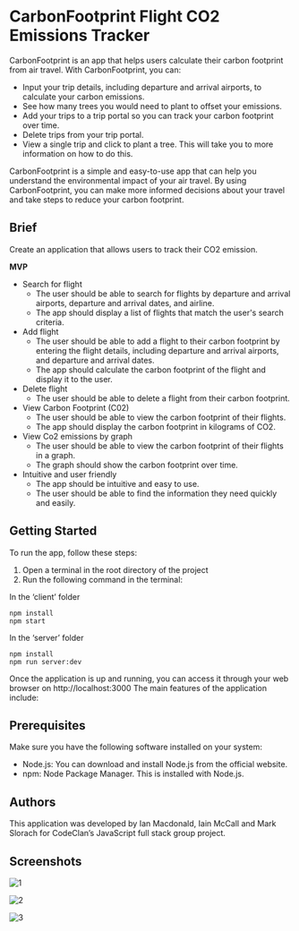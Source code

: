 # CarbonFootprint Flight CO2 Emissions Tracker

CarbonFootprint is an app that helps users calculate their carbon footprint from air travel. With CarbonFootprint, you can:

* Input your trip details, including departure and arrival airports, to calculate your carbon emissions.
* See how many trees you would need to plant to offset your emissions.
* Add your trips to a trip portal so you can track your carbon footprint over time.
* Delete trips from your trip portal.
* View a single trip and click to plant a tree. This will take you to more information on how to do this.

CarbonFootprint is a simple and easy-to-use app that can help you understand the environmental impact of your air travel. By using CarbonFootprint, you can make more informed decisions about your travel and take steps to reduce your carbon footprint.

## Brief

Create an application that allows users to track their CO2 emission.

**MVP**
* Search for flight
  * The user should be able to search for flights by departure and arrival airports, departure and arrival dates, and airline.
  * The app should display a list of flights that match the user's search criteria.
* Add flight
  * The user should be able to add a flight to their carbon footprint by entering the flight details, including departure and arrival airports, and departure and arrival dates.
  * The app should calculate the carbon footprint of the flight and display it to the user.
* Delete flight
  * The user should be able to delete a flight from their carbon footprint.
* View Carbon Footprint (C02)
  * The user should be able to view the carbon footprint of their flights.
  * The app should display the carbon footprint in kilograms of CO2.
* View Co2 emissions by graph
  * The user should be able to view the carbon footprint of their flights in a graph.
  * The graph should show the carbon footprint over time.
* Intuitive and user friendly
  * The app should be intuitive and easy to use.
  * The user should be able to find the information they need quickly and easily.

## Getting Started

To run the app, follow these steps:

1. Open a terminal in the root directory of the project
2. Run the following command in the terminal:

In the ‘client’ folder
```
npm install
npm start
```

In the ‘server’ folder
```
npm install
npm run server:dev
```

Once the application is up and running, you can access it through your web browser on http://localhost:3000 The main features of the application include:

## Prerequisites

Make sure you have the following software installed on your system:

* Node.js: You can download and install Node.js from the official website.
* npm: Node Package Manager. This is installed with Node.js.

## Authors

This application was developed by Ian Macdonald, Iain McCall and Mark Slorach for CodeClan’s JavaScript full stack group project.

## Screenshots

![1](https://github.com/Ianmacdonald1989/JavaScript_project_co2/assets/127326567/902d31ed-df15-4e03-889c-0d6b11691789)

![2](https://github.com/Ianmacdonald1989/JavaScript_project_co2/assets/127326567/e101cee1-5e60-4c1a-a631-c8d9eca05a6e)

![3](https://github.com/Ianmacdonald1989/JavaScript_project_co2/assets/127326567/80b135bf-a85b-4d66-b09e-e12efb6753da)
